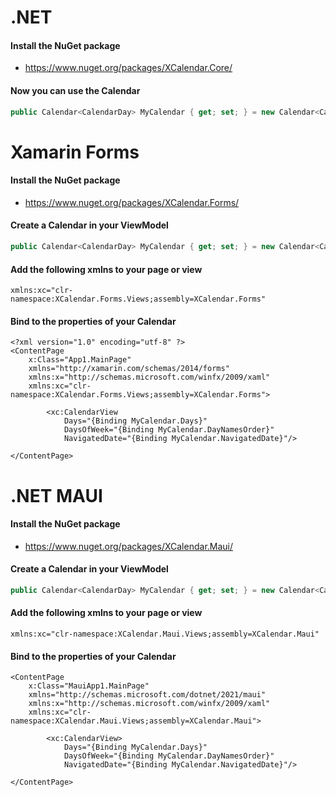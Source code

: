 # .NET

#### Install the NuGet package
* https://www.nuget.org/packages/XCalendar.Core/

#### Now you can use the Calendar
```C#
public Calendar<CalendarDay> MyCalendar { get; set; } = new Calendar<CalendarDay>();
```

# Xamarin Forms

#### Install the NuGet package
* https://www.nuget.org/packages/XCalendar.Forms/

#### Create a Calendar in your ViewModel
```C#
public Calendar<CalendarDay> MyCalendar { get; set; } = new Calendar<CalendarDay>();
```

#### Add the following xmlns to your page or view
```xaml
xmlns:xc="clr-namespace:XCalendar.Forms.Views;assembly=XCalendar.Forms"
```

#### Bind to the properties of your Calendar
```xaml
<?xml version="1.0" encoding="utf-8" ?>
<ContentPage
    x:Class="App1.MainPage"
    xmlns="http://xamarin.com/schemas/2014/forms"
    xmlns:x="http://schemas.microsoft.com/winfx/2009/xaml"
    xmlns:xc="clr-namespace:XCalendar.Forms.Views;assembly=XCalendar.Forms">
    
        <xc:CalendarView
            Days="{Binding MyCalendar.Days}"
            DaysOfWeek="{Binding MyCalendar.DayNamesOrder}"
            NavigatedDate="{Binding MyCalendar.NavigatedDate}"/>

</ContentPage>

```

# .NET MAUI

#### Install the NuGet package
* https://www.nuget.org/packages/XCalendar.Maui/

#### Create a Calendar in your ViewModel
```C#
public Calendar<CalendarDay> MyCalendar { get; set; } = new Calendar<CalendarDay>();
```

#### Add the following xmlns to your page or view
```xaml
xmlns:xc="clr-namespace:XCalendar.Maui.Views;assembly=XCalendar.Maui"
```

#### Bind to the properties of your Calendar
```xaml
<ContentPage
    x:Class="MauiApp1.MainPage"
    xmlns="http://schemas.microsoft.com/dotnet/2021/maui"
    xmlns:x="http://schemas.microsoft.com/winfx/2009/xaml"
    xmlns:xc="clr-namespace:XCalendar.Maui.Views;assembly=XCalendar.Maui">
    
        <xc:CalendarView>
            Days="{Binding MyCalendar.Days}"
            DaysOfWeek="{Binding MyCalendar.DayNamesOrder}"
            NavigatedDate="{Binding MyCalendar.NavigatedDate}"/>

</ContentPage>
```
